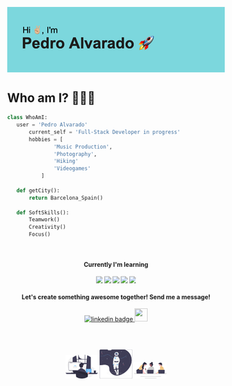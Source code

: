 ![Hello!](assets/header.png)

# Who am I? 👨🏻‍💻
 ```python
 class WhoAmI:
 	user = 'Pedro Alvarado'
		current_self = 'Full-Stack Developer in progress'
		hobbies = [
				'Music Production',
				'Photography',
				'Hiking'
				'Videogames'
			]
	
	def getCity():
		return Barcelona_Spain()
	
	def SoftSkills():
		Teamwork()
		Creativity()
		Focus()
		
	
 ```
#### <p align="center">Currently I'm learning </p>
<p align="center"> 
<img src="https://icongr.am/devicon/html5-original.svg?size=121&color=ff2600" style="width: 3%; height: auto; max-width: 3%; max-height: 3%;"> 
<img src="https://icongr.am/devicon/css3-original.svg?size=121&color=ff2600" style="width: 3%; height: auto; max-width: 3%; max-height: 3%;">
<img src="https://icongr.am/devicon/javascript-original.svg?size=121&color=ff2600" style="width: 3%; height: auto; max-width: 3%; max-height: 3%;">
<img src="https://icongr.am/devicon/react-original.svg?size=121&color=ff2600" style="width: 3%; height: auto; max-width: 3%; max-height: 3%;">
<img src="https://icongr.am/devicon/python-original.svg?size=121&color=ff2600" style="width: 3%; height: auto; max-width: 3%; max-height: 3%;">


</p>


#### <p align="center"> Let's create something awesome together! Send me a message! </p>

<p align="center">
     <a align="center" href="https://www.linkedin.com/in/pedroalvaradoh/">
         <img src="https://icongr.am/devicon/linkedin-original.svg?size=50&color=d400ff" width="30" height="30" alt="linkedin badge">
     </a>
     <a href="mailto:pedroalvaradoh@gmail.com" target="_blank">
        <img src="https://upload.wikimedia.org/wikipedia/commons/7/7e/Gmail_icon_%282020%29.svg" width="30" height="30" />
     </a>
 </p>
 <br>
 <br>
 
 <p align="center"> 
 <img src="assets/undraw_programming_re_kg9v.svg" alt="man coding" style="width: 15%; height: auto; max-width: 15%; max-height: 15%;"/>
 <img src="assets/undraw_to_the_moon_re_q21i.svg" alt="man coding" style="width: 15%; height: auto; max-width: 15%; max-height: 15%;"/>
 <img src="assets/undraw_engineering_team_a7n2.svg" alt="man coding" style="width: 15%; height: auto; max-width: 15%; max-height: 15%;"/>
 </p>
